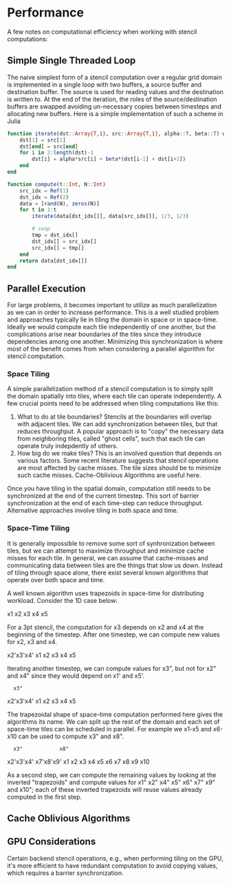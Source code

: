 # Performance

A few notes on computational efficiency when working with stencil computations:

## Simple Single Threaded Loop

The naive simplest form of a stencil computation over a regular grid domain is
implemented in a single loop with two buffers, a source buffer and destination
buffer. The source is used for reading values and the destination is written to.
At the end of the iteration, the roles of the source/destination buffers are
swapped avoiding un-necessary copies between timesteps and allocating new
buffers. Here is a simple implementation of such a scheme in Julia

```julia
function iterate(dst::Array{T,1}, src::Array{T,1}, alpha::T, beta::T) where T
    dst[1] = src[1]
    dst[end] = src[end]
    for i in 2:length(dst)-1
        dst[i] = alpha*src[i] + beta*(dst[i-1] + dst[i+1])
    end
end

function compute(t::Int, N::Int)
    src_idx = Ref(1)
    dst_idx = Ref(2)
    data = [rand(N), zeros(N)]
    for t in 1:t
        iterate(data[dst_idx[]], data[src_idx[]], 1/3, 1/3)

        # swap
        tmp = dst_idx[]
        dst_idx[] = src_idx[]
        src_idx[] = tmp[]
    end
    return data[dst_idx[]]
end
```

## Parallel Execution

For large problems, it becomes important to utilize as much parallelization as
we can in order to increase performance. This is a well studied problem and
approaches typically lie in tiling the domain in space or in space-time. Ideally
we would compute each tile independently of one another, but the
complications arise near boundaries of the tiles since they introduce
dependencies among one another. Minimizing this synchronization is where most of
the benefit comes from when considering a parallel algorithm for stencil
computation.

### Space Tiling

A simple parallelization method of a stencil computation is to simply split the
domain spatially into tiles, where each tile can operate independently. A few
crucial points need to be addressed when tiling computations like this: 
1. What to do at tile boundaries? Stencils at the boundaries will overlap with
   adjacent tiles. We can add synchronization between tiles, but that reduces
   throughput. A popular approach is to "copy" the necessary data from
   neighboring tiles, called "ghost cells", such that each tile can operate
   truly indepdently of others.
2. How big do we make tiles? This is an involved question that depends on
   various factors. Some recent literature suggests that stencil operations are
   most affected by cache misses. The tile sizes should be to minimize such
   cache misses. Cache-Oblivious Algorithms are useful here. 
   
Once you have tiling in the spatial domain, computation still needs to be
synchronized at the end of the current timestep. This sort of barrier
synchronization at the end of each time-step can reduce throughput. Alternative
approaches involve tiling in both space and time. 

### Space-Time Tiling

It is generally impossible to remove some sort of synhronization between tiles,
but we can attempt to maximize throughput and minimize cache misses for each
tile. In general, we can assume that cache-misses and communicating data between
tiles are the things that slow us down. Instead of tiling through space alone,
there exist several known algorithms that operate over both space and time. 

A well known algorithm uses trapezoids in space-time for distributing workload.
Consider the 1D case below: 

x1 x2 x3 x4 x5

For a 3pt stencil, the computation for x3 depends on x2 and x4 at the beginning
of the timestep. After one timestep, we can compute new values for x2, x3 and x4.

   x2'x3'x4'
x1 x2 x3 x4 x5

Iterating another timestep, we can compute values for x3", but not for x2" and
x4" since they would depend on x1' and x5'.

      x3"
   x2'x3'x4'
x1 x2 x3 x4 x5

The trapezoidal shape of space-time computation performed here gives the
algorithms its name. We can split up the rest of the domain and each set of
space-time tiles can be scheduled in parallel. For example we x1-x5 and x6-x10
can be used to compute x3" and x8". 

      x3"            x8"
   x2'x3'x4'      x7'x8'x9'
x1 x2 x3 x4 x5 x6 x7 x8 x9 x10

As a second step, we can compute the remaining values by looking at the inverted
"trapezoids" and compute values for x1" x2" x4" x5" x6" x7" x9" and x10"; each
of these inverted trapezoids will reuse values already computed in the first
step. 

## Cache Oblivious Algorithms

## GPU Considerations

Certain backend stencil operations, e.g., when performing tiling on the GPU,
it's more efficient to have redundant computation to avoid copying values, which
requires a barrier synchronization. 
